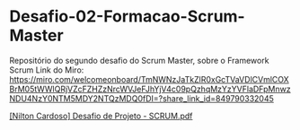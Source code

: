 # Desafio-02-Formacao-Scrum-Master
Repositório do segundo desafio do Scrum Master, sobre o Framework Scrum
Link do Miro: https://miro.com/welcomeonboard/TmNWNzJaTkZlR0xGcTVaVDlCVmlCOXBrM05tWWlQRjVZcFZHZzNrcWVJeFJhYjV4c09pQzhqMzYzYVFlaDFpMnwzNDU4NzY0NTM5MDY2NTQzMDQ0fDI=?share_link_id=849790332045 

[[Nilton Cardoso] Desafio de Projeto - SCRUM.pdf](https://github.com/Nilton24/Desafio-02-Formacao-Scrum-Master/files/10047109/Nilton.Cardoso.Desafio.de.Projeto.-.SCRUM.pdf)
